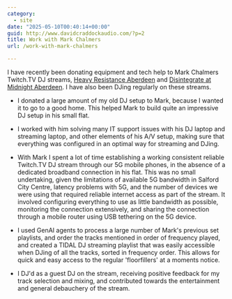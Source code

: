 ```yaml
---
category:
  - site
date: "2025-05-10T00:40:14+00:00"
guid: http://www.davidcraddockaudio.com/?p=2
title: Work with Mark Chalmers
url: /work-with-mark-chalmers

---
```


I have recently been donating equipment and tech help to Mark Chalmers Twitch.TV DJ streams, [Heavy Resistance Aberdeen](https://www.twitch.tv/heavyresistanceabz) and [Disintegrate at Midnight Aberdeen](https://www.twitch.tv/disintegrateabz). I have also been DJing regularly on these streams.

* I donated a large amount of my old DJ setup to Mark, because I wanted it to go to a good home. This helped Mark to build quite an impressive DJ setup in his small flat.

* I worked with him solving many IT support issues with his DJ laptop and streaming laptop, and other elements of his A/V setup, making sure that everything was configured in an optimal way for streaming and DJing.

* With Mark I spent a lot of time establishing a working consistent reliable Twitch.TV DJ stream through our 5G mobile phones, in the absence of a dedicated broadband connection in his flat. This was no small undertaking, given the limitations of available 5G bandwidth in Salford City Centre, latency problems with 5G, and the number of devices we were using that required reliable internet access as part of the stream. It involved configuring everything to use as little bandwidth as possible, monitoring the connection extensively, and sharing the connection through a mobile router using USB tethering on the 5G device.

* I used GenAI agents to process a large number of Mark's previous set playlists, and order the tracks mentioned in order of frequency played, and created a TIDAL DJ streaming playlist that was easily accessible when DJing of all the tracks, sorted in frequency order. This allows for quick and easy access to the regular 'floorfillers' at a moments notice.

* I DJ'd as a guest DJ on the stream, receiving positive feedback for my track selection and mixing, and contributed towards the entertainment and general debauchery of the stream.

